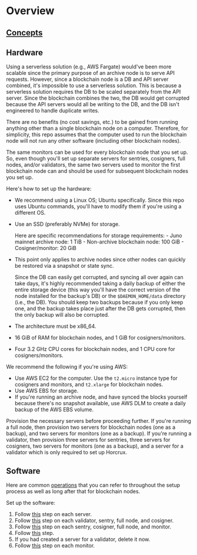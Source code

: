 # Overview

## [Concepts](concepts.md)

## Hardware

Using a serverless solution (e.g., AWS Fargate) would've been more scalable since the primary purpose of an archive node is to serve API requests. However, since a blockchain node is a DB and API server combined, it's impossible to use a serverless solution. This is because a serverless solution requires the DB to be scaled separately from the API server. Since the blockchain combines the two, the DB would get corrupted because the API servers would all be writing to the DB, and the DB isn't engineered to handle duplicate writes.

There are no benefits (no cost savings, etc.) to be gained from running anything other than a single blockchain node on a computer. Therefore, for simplicity, this repo assumes that the computer used to run the blockchain node will not run any other software (including other blockchain nodes).

The same monitors can be used for every blockchain node that you set up. So, even though you'll set up separate servers for sentries, cosigners, full nodes, and/or validators, the same two servers used to monitor the first blockchain node can and should be used for subsequent blockchain nodes you set up.

Here's how to set up the hardware:
- We recommend using a Linux OS; Ubuntu specifically. Since this repo uses Ubuntu commands, you'll have to modify them if you're using a different OS.
- Use an SSD (preferably NVMe) for storage.

    Here are specific recommendations for storage requirements:
        - Juno mainnet archive node: 1 TiB
        - Non-archive blockchain node: 100 GiB
        - Cosigner/monitor: 20 GiB
- This point only applies to archive nodes since other nodes can quickly be restored via a snapshot or state sync. 

    Since the DB can easily get corrupted, and syncing all over again can take days, it's highly recommended taking a daily backup of either the entire storage device (this way you'll have the correct version of the node installed for the backup's DB) or the `$DAEMON_HOME/data` directory (i.e., the DB). You should keep two backups because if you only keep one, and the backup takes place just after the DB gets corrupted, then the only backup will also be corrupted.
- The architecture must be x86_64.
- 16 GiB of RAM for blockchain nodes, and 1 GiB for cosigners/monitors.
- Four 3.2 GHz CPU cores for blockchain nodes, and 1 CPU core for cosigners/monitors.

We recommend the following if you're using AWS:
- Use AWS EC2 for the computer. Use the `t2.micro` instance type for cosigners and monitors, and `t2.xlarge` for blockchain nodes.
- Use AWS EBS for storage.
- If you're running an archive node, and have synced the blocks yourself because there's no snapshot available, use AWS DLM to create a daily backup of the AWS EBS volume.

Provision the necessary servers before proceeding further. If you're running a full node, then provision two servers for blockchain nodes (one as a backup), and two servers for monitors (one as a backup). If you're running a validator, then provision three servers for sentries, three servers for cosigners, two servers for monitors (one as a backup), and a server for a validator which is only required to set up Horcrux.

## Software

Here are common [operations](blockchain-node-operations.md) that you can refer to throughout the setup process as well as long after that for blockchain nodes.

Set up the software:
1. Follow [this](server-setup.md) step on each server.
2. Follow [this](blockchain-node-setup.md) step on each validator, sentry, full node, and cosigner.
3. Follow [this](url-setup.md) step on each sentry, cosigner, full node, and monitor.
4. Follow [this](cosigner-setup.md) step.
5. If you had created a server for a validator, delete it now.
6. Follow [this](observability.md) step on each monitor.
